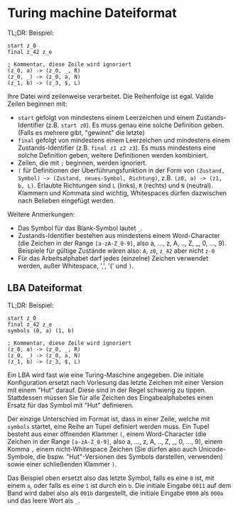 # Turing machine Dateiformat

TL;DR: Beispiel:

```
start z_0
final z_42 z_e

; Kommentar, diese Zeile wird ignoriert
(z_0, a) -> (z_0, _, R)
(z_0, _) -> (z_0, a, N)
(z_1, b) -> (z_3, $, L)
```

Ihre Datei wird zeilenweise verarbeitet. Die Reihenfolge ist egal.
Valide Zeilen beginnen mit:

- `start` gefolgt von mindestens einem Leerzeichen und einem Zustands-Identifier (z.B. `start z0`).
   Es muss genau eine solche Definition geben. (Falls es mehrere gibt, "gewinnt" die letzte)
- `final` gefolgt von mindestens einem Leerzeichen und mindestens einem Zustands-Identifier (z.B. `final z1 z2 z3`).
   Es muss mindestens eine solche Definition geben, weitere Definitionen werden kombiniert.
- Zeilen, die mit `;` beginnen, werden ignoriert.
- `(` für Definitionen der Überführungsfunktion in der Form von
  `(Zustand, Symbol) -> (Zustand, neues-Symbol, Richtung)`,
  z.B. `(z0, a) -> (z1, b, L)`.
  Erlaubte Richtungen sind `L` (links), `R` (rechts) und `N` (neutral).
  Klammern und Kommata sind wichtig, Whitespaces dürfen dazwischen nach Belieben eingefügt werden.

Weitere Anmerkungen:
- Das Symbol für das Blank-Symbol lautet `_`.
- Zustands-Identifier bestehen aus mindestens einem Word-Character (die Zeichen in der Range `[a-zA-Z_0-9]`, also a, ..., z, A, .., Z, \_, 0, ..., 9).
  Beispiele für gültige Zustände wären also: `A`, `z0`, `z_42` aber nicht `z-0`
- Für das Arbeitsalphabet darf jedes (einzelne) Zeichen verwendet werden, außer Whitespace, ',', '(' und `)`.

## LBA Dateiformat

TL;DR: Beispiel:

```
start z_0
final z_42 z_e
symbols (0, a) (1, b)

; Kommentar, diese Zeile wird ignoriert
(z_0, a) -> (z_0, _, R)
(z_0, _) -> (z_0, a, N)
(z_1, b) -> (z_3, $, L)
```

Ein LBA wird fast wie eine Turing-Maschine angegeben.
Die initiale Konfiguration ersetzt nach Vorlesung das letzte Zeichen mit einer Version mit einem "Hut" darauf.
Diese sind in der Regel schwierig zu tippen.
Stattdessen müssen Sie für alle Zeichen des Eingabealphabetes einen Ersatz für das Symbol mit "Hut" definieren.

Der einzige Unterschied im Format ist, dass in einer Zeile, welche mit `symbols` startet, eine Reihe an Tupel definiert werden muss.
Ein Tupel besteht aus einer öffnenden Klammer `(`, einem Word-Character (die Zeichen in der Range `[a-zA-Z_0-9]`, also a, ..., z, A, .., Z, \_, 0, ..., 9),
einem Komma `,` einem nicht-Whitespace Zeichen (Sie dürfen also auch Unicode-Symbole, die bspw. "Hut"-Versionen des Symbols darstellen, verwenden)
sowie einer schließenden Klammer `)`.

Das Beispiel oben ersetzt also das letzte Symbol, falls es eine `0` ist, mit einem `a`, oder falls es eine `1` ist durch ein `b`.
Die initiale Eingabe `0011` auf dem Band wird dabei also als `001b` dargestellt,
die initiale Eingabe `0000` als `000a` und das leere Wort als `_`.
